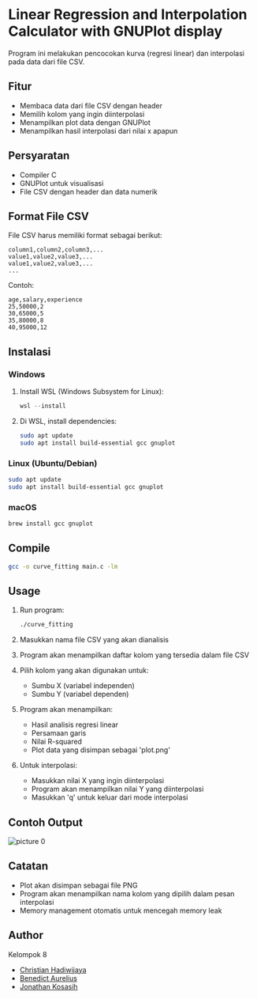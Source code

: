 # Linear Regression and Interpolation Calculator with GNUPlot display

Program ini melakukan pencocokan kurva (regresi linear) dan interpolasi pada data dari file CSV.

## Fitur

-   Membaca data dari file CSV dengan header
-   Memilih kolom yang ingin diinterpolasi
-   Menampilkan plot data dengan GNUPlot
-   Menampilkan hasil interpolasi dari nilai x apapun

## Persyaratan

-   Compiler C
-   GNUPlot untuk visualisasi
-   File CSV dengan header dan data numerik

## Format File CSV

File CSV harus memiliki format sebagai berikut:

```
column1,column2,column3,...
value1,value2,value3,...
value1,value2,value3,...
...
```

Contoh:

```
age,salary,experience
25,50000,2
30,65000,5
35,80000,8
40,95000,12
```

## Instalasi

### Windows

1. Install WSL (Windows Subsystem for Linux):
    ```powershell
    wsl --install
    ```
2. Di WSL, install dependencies:
    ```bash
    sudo apt update
    sudo apt install build-essential gcc gnuplot
    ```

### Linux (Ubuntu/Debian)

```bash
sudo apt update
sudo apt install build-essential gcc gnuplot
```

### macOS

```bash
brew install gcc gnuplot
```

## Compile

```bash
gcc -o curve_fitting main.c -lm
```

## Usage

1. Run program:

    ```bash
    ./curve_fitting
    ```

2. Masukkan nama file CSV yang akan dianalisis

3. Program akan menampilkan daftar kolom yang tersedia dalam file CSV

4. Pilih kolom yang akan digunakan untuk:

    - Sumbu X (variabel independen)
    - Sumbu Y (variabel dependen)

5. Program akan menampilkan:

    - Hasil analisis regresi linear
    - Persamaan garis
    - Nilai R-squared
    - Plot data yang disimpan sebagai 'plot.png'

6. Untuk interpolasi:
    - Masukkan nilai X yang ingin diinterpolasi
    - Program akan menampilkan nilai Y yang diinterpolasi
    - Masukkan 'q' untuk keluar dari mode interpolasi

## Contoh Output

![picture 0](https://i.imgur.com/xdkIW1R.png)

## Catatan

-   Plot akan disimpan sebagai file PNG
-   Program akan menampilkan nama kolom yang dipilih dalam pesan interpolasi
-   Memory management otomatis untuk mencegah memory leak

## Author

Kelompok 8

-   [Christian Hadiwijaya](https://github.com/Tianrider)
-   [Benedict Aurelius](https://github.com/benedictaurel)
-   [Jonathan Kosasih](https://github.com/JonathanKosasih18)
